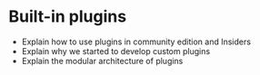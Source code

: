 # Built-in plugins

- Explain how to use plugins in community edition and Insiders
- Explain why we started to develop custom plugins
- Explain the modular architecture of plugins
